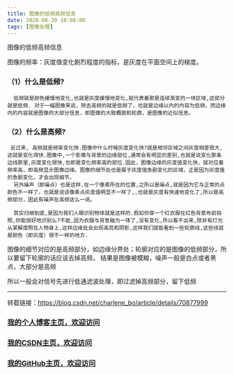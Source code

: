 ```yaml
---
title: 图像的低频高频信息
date: 2020-08-30 10:08:00
tags: [图像处理]
---
```


图像的低频高频信息
<!--more-->


图像的频率：灰度值变化剧烈程度的指标，是灰度在平面空间上的梯度。

### （1）什么是低频?
      低频就是颜色缓慢地变化,也就是灰度缓慢地变化,就代表着那是连续渐变的一块区域,这部分就是低频. 对于一幅图像来说，除去高频的就是低频了，也就是边缘以内的内容为低频，而边缘内的内容就是图像的大部分信息，即图像的大致概貌和轮廓，是图像的近似信息。

### （2）什么是高频?

     反过来, 高频就是频率变化快.图像中什么时候灰度变化快?就是相邻区域之间灰度相差很大,这就是变化得快.图像中,一个影像与背景的边缘部位,通常会有明显的差别,也就是说变化那条边线那里,灰度变化很快,也即是变化频率高的部位.因此，图像边缘的灰度值变化快，就对应着频率高，即高频显示图像边缘。图像的细节处也是属于灰度值急剧变化的区域，正是因为灰度值的急剧变化，才会出现细节。
      另外噪声（即噪点）也是这样,在一个像素所在的位置,之所以是噪点,就是因为它与正常的点颜色不一样了，也就是说该像素点灰度值明显不一样了,,也就是灰度有快速地变化了,所以是高频部分，因此有噪声在高频这么一说。

      其实归根到底,是因为我们人眼识别物体就是这样的.假如你穿一个红衣服在红色背景布前拍照,你能很好地识别么?不能,因为衣服与背景融为一体了,没有变化,所以看不出来,除非有灯光从某解度照在人物身上,这样边缘处会出现高亮和阴影,这样我们就能看到一些轮廓线,这些线就是颜色（即灰度）很不一样的地方.


图像的细节对应的是高频部分，如边缘分界处；轮廓对应的是图像的低频部分，所以要留下轮廓的话应该去掉高频，
结果是图像被模糊，噪声一般是白点或者黑点，大部分是高频

所以一般会对信号先进行低通滤波处理，即过滤掉高频部分，留下低频

---

转载链接：https://blog.csdn.net/charlene_bo/article/details/70877999


### [我的个人博客主页，欢迎访问](http://www.aomanhao.top/)
### [我的CSDN主页，欢迎访问](https://blog.csdn.net/Aoman_Hao)
### [我的GitHub主页，欢迎访问](https://github.com/AomanHao)


